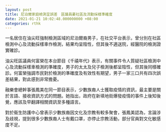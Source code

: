 ```yaml
---
layout: post
title: 尼泊爾家庭檢測呈誤差　區議員憂社區及流動採樣準確度
date: 2021-01-21 10:02:48.000000000 +08:00
categories: rthk
---
```


一名居住在油尖旺強制檢測區域的尼泊爾裔男子，在社交平台表示，曾分別在社區檢測中心及流動採樣車作檢測，結果均呈陰性，但其後不適送院，經醫院的檢測證實確診。

油尖旺區議員何富榮在本台節目《千禧年代》表示，有關事件令人質疑社區檢測中心及流動採樣車檢測的準確度，男子的太太及兒子檢測後都呈陰性，但其後同樣確診。何富榮強調市民對於檢測的準確度及有效性有期望，男子一家三口共有四次誤差結果，對此感到非常擔憂。

融樂會總幹事張鳳美在同一節目表示，少數族裔人士獲取疫情的資訊，最主要是關於言語、接收資訊方式的問題。她指出，政府在新填地街爆發疫情的事件上後知後覺，應該及早翻譯相關資訊至多種語言。

對於衞生防護中心曾表示少數族裔因文化及宗教有較多聚會，張鳳美認為，言論涉及歧視，提到很多少數族裔人士有戴口罩，亦停止宗教活動，部分官員對文化敏感度不足。
